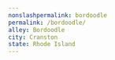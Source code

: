 ```yaml
---
﻿nonslashpermalink: bordoodle
permalink: /bordoodle/
alley: Bordoodle
city: Cranston
state: Rhode Island
---
```

